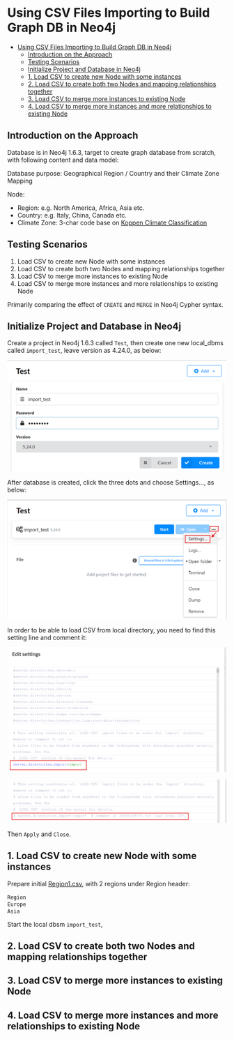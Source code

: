 # Using CSV Files Importing to Build Graph DB in Neo4j

- [Using CSV Files Importing to Build Graph DB in Neo4j](#using-csv-files-importing-to-build-graph-db-in-neo4j)
  - [Introduction on the Approach](#introduction-on-the-approach)
  - [Testing Scenarios](#testing-scenarios)
  - [Initialize Project and Database in Neo4j](#initialize-project-and-database-in-neo4j)
  - [1. Load CSV to create new Node with some instances](#1-load-csv-to-create-new-node-with-some-instances)
  - [2. Load CSV to create both two Nodes and mapping relationships together](#2-load-csv-to-create-both-two-nodes-and-mapping-relationships-together)
  - [3. Load CSV to merge more instances to existing Node](#3-load-csv-to-merge-more-instances-to-existing-node)
  - [4. Load CSV to merge more instances and more relationships to existing Node](#4-load-csv-to-merge-more-instances-and-more-relationships-to-existing-node)

## Introduction on the Approach

Database is in Neo4j 1.6.3, target to create graph database from scratch, with following content and data model:

Database purpose: Geographical Region / Country and their Climate Zone Mapping

Node:
- Region: e.g. North America, Africa, Asia etc.
- Country: e.g. Italy, China, Canada etc.
- Climate Zone: 3-char code base on [Koppen Climate Classification](https://en.wikipedia.org/wiki/K%C3%B6ppen_climate_classification)

## Testing Scenarios

1. Load CSV to create new Node with some instances
2. Load CSV to create both two Nodes and mapping relationships together
3. Load CSV to merge more instances to existing Node
4. Load CSV to merge more instances and more relationships to existing Node

Primarily comparing the effect of `CREATE` and `MERGE` in Neo4j Cypher syntax.

## Initialize Project and Database in Neo4j

Create a project in Neo4j 1.6.3 called `Test`, then create one new local_dbms called `import_test`, leave version as 4.24.0, as below:

![create_local_dbms](img/create_local_dbms.png)

After database is created, click the three dots and choose Settings..., as below:

![enter_dbms_settings](img/enter_dbms_settings.png)

In order to be able to load CSV from local directory, you need to find this setting line and comment it:

![server-directory-import-setting](img/server-directory-import-setting.png)

![server-directory-import-setting_commented](img/server-directory-import-setting_commented.png)

Then `Apply` and `Close`.

## 1. Load CSV to create new Node with some instances

Prepare initial [Region1.csv](csv/region1.csv), with 2 regions under Region header:

```csv
Region
Europe
Asia
```

Start the local dbsm `import_test`, 


## 2. Load CSV to create both two Nodes and mapping relationships together

## 3. Load CSV to merge more instances to existing Node

## 4. Load CSV to merge more instances and more relationships to existing Node